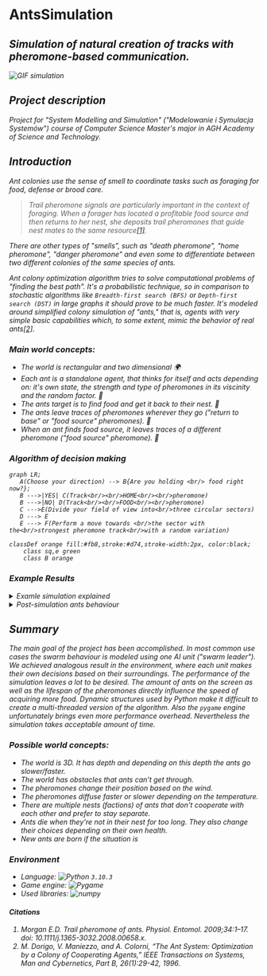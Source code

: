 # AntsSimulation
## <i>Simulation of natural creation of tracks with pheromone-based communication.<i>

![GIF simulation](https://github.com/antipainK/AntsSimulation/blob/0b28d533ab2413a175633ac2db77afa4c1ed9fa1/docs/recordedSimulation_960x540.gif)

## Project description
Project for "System Modelling and Simulation" ("Modelowanie i Symulacja Systemów") course of Computer Science Master's major in AGH Academy of Science and Technology.
 
## Introduction
Ant colonies use the sense of smell to coordinate tasks such as foraging for food, defense or brood care. 
> Trail pheromone signals are particularly important in the context of foraging. When a forager has located a profitable food source and then returns to her nest, she deposits trail pheromones that guide nest mates to the same resource<a href="#citation1">[1]</a>.
 
There are other types of "smells", such as "death pheromone", "home pheromone", "danger pheromone" and even some to differentiate between two different colonies of the same species of ants.
 
Ant colony optimization algorithm tries to solve computational problems of "finding the best path". It's a probabilistic technique, so in comparison to stochastic algorithms like `Breadth-first search (BFS)` or `Depth-first search (DST)` in large graphs it should prove to be much faster. 
It's modeled around simplified colony simulation of "ants," that is, agents with very simple basic capabilities which, to some extent, mimic the
behavior of real ants<a href="#citation2">[2]</a>.
 
 
### Main world concepts:
 - The world is rectangular and two dimensional 🌍
 - Each ant is a standalone agent, that thinks for itself and acts depending on: it's own state, the strength and type of pheromones in its viscinity and the random factor. 🧠
 - The ants target is to find food and get it back to their nest. 🍕
 - The ants leave traces of pheromones wherever they go ("return to base" or "food source" pheromones). 🧭
 - When an ant finds food source, it leaves traces of a different pheromone ("food source" pheromone). 🐜

 ### Algorithm of decision making
 ```mermaid
graph LR;
    A(Choose your direction) --> B{Are you holding <br/> food right now?};
    B --->|YES| C(Track<br/><br/>HOME<br/><br/>pheromone)
    B --->|NO| D(Track<br/><br/>FOOD<br/><br/>pheromone)
    C --->E(Divide your field of view into<br/>three circular sectors)
    D ---> E
    E ---> F(Perform a move towards <br/>the sector with the<br/>strongest pheromone track<br/>with a random variation)
 
 classDef orange fill:#fb8,stroke:#d74,stroke-width:2px, color:black;
     class sq,e green
     class B orange
```
 
 ### Example Results
 <details> <summary>Examle simulation explained</summary>

 |![image](https://user-images.githubusercontent.com/56199675/174571534-e3425d10-a7f0-46f9-b77e-417337c8ae38.png)| ![image](https://user-images.githubusercontent.com/56199675/174571600-eb477d41-0599-4304-82b7-535e2f32a994.png)|
  |---|---|
 |1. Initial chaos|2. First track forming|
 |![image](https://user-images.githubusercontent.com/56199675/174571861-0b074579-7adf-447a-a720-07bdc6b53c9c.png)|![image](https://user-images.githubusercontent.com/56199675/174572175-d86e8a03-31c0-4570-8422-545448f00ec7.png)|
 |3. First track is self-optimizing to get shorter. <br> More paths are forming but they are not leading to the nest yet|4. All the paths got connetced to the nest|
 |![image](https://user-images.githubusercontent.com/56199675/174572865-579437b9-6cd8-4fb6-9d1c-5b1cbf9a8fbb.png)|![image](https://user-images.githubusercontent.com/56199675/174573657-7ee17bbd-1197-495d-9962-021d86d83c33.png)|
 |5. Paths keep getting straigher and shorter|6. Paths are almost ready but since some ants are still walking free their location is not stable yet.
|![image](https://user-images.githubusercontent.com/56199675/174574295-902bf23c-8f9d-420b-92e6-7806e752854c.png)|![image](https://user-images.githubusercontent.com/56199675/174574849-553ab8e0-ce12-4589-94f4-11312fe45fb5.png)|
 |7. Pheromne map significantly more stable and durable. |8. Loop o rightgot slower to optimize distance|
|![image](https://user-images.githubusercontent.com/56199675/174575705-c41b38dc-5b90-449b-a773-51829bf24931.png)|![image](https://user-images.githubusercontent.com/56199675/174576115-671c1bdf-bed1-49c2-849f-0e616558f651.png)|
 |9. The loop on righis at the point of the collapse|10.The whole food is collected|
 </details>
 
 <details>
 <summary>Post-simulation ants behaviour</summary>
  <h4> The behaviour of ants after collecting all the food </h4>
  
 Once all the food is collected the path are becoming forgotten starting with the longest one. If we keep the simmulation running we may even observe forming of so called "ant mill" [(wikipeda)](https://en.wikipedia.org/wiki/Ant_mill) which is apperaing close to the place of the picked loot - so in an area filled densly with pheromonses.
 
 <img src="https://user-images.githubusercontent.com/56199675/174591378-3253670d-8a90-4122-84f5-242ba2ab2b3c.png" width=800/>
 
In this case the distance travelled by ants is self-optimizing too, so the circle is collapsing towards ts center and then disapperaing 
 
  <img src="https://user-images.githubusercontent.com/56199675/174592530-4878ac4e-df73-4d99-895d-f3afd37038cb.png" width=800/>
</details>
 
 
 ## Summary
 
The main goal of the project has been accomplished. In most common use cases the swarm behaviour is modeled using one AI unit ("swarm leader"). We achieved analogous result in the environment, where each unit makes their own decisions based on their surroundings. 
The performance of the simulation leaves a lot to be desired. The amount of ants on the screen as well as the lifespan of the pheromones directly influence the speed of acquiring more food. Dynamic structures used by Python make it difficult to create a multi-threaded version of the algorithm. Also the `pygame` engine unfortunately brings even more performance overhead. Nevertheless the simulation takes acceptable amount of time. 
 

 ### Possible world concepts:
 - The world is 3D. It has depth and depending on this depth the ants go slower/faster.
 - The world has obstacles that ants can't get through.
 - The pheromones change their position based on the wind.
 - The pheromones diffuse faster or slower depending on the temperature.
 - There are multiple nests (factions) of ants that don't cooperate with each other and prefer to stay separate.
 - Ants die when they're not in their nest for too long. They also change their choices depending on their own health.
 - New ants are born if the situation is 

### Environment
 - Language: ![Python](https://www.python.org/) `3.10.3`
 - Game engine: ![Pygame](https://www.pygame.org/wiki/about)
 - Used libraries: ![numpy](https://pypi.org/project/numpy/)


 
#### Citations
 1. <div id="citation1">Morgan E.D. Trail pheromone of ants. Physiol. Entomol. 2009;34:1–17. doi: 10.1111/j.1365-3032.2008.00658.x.</div>
 2. <div id="citation2">M. Dorigo, V. Maniezzo, and A. Colorni, “The Ant System: Optimization by a Colony of Cooperating Agents,” IEEE Transactions on Systems, Man and Cybernetics, Part B, 26(1):29-42, 1996.</div>
